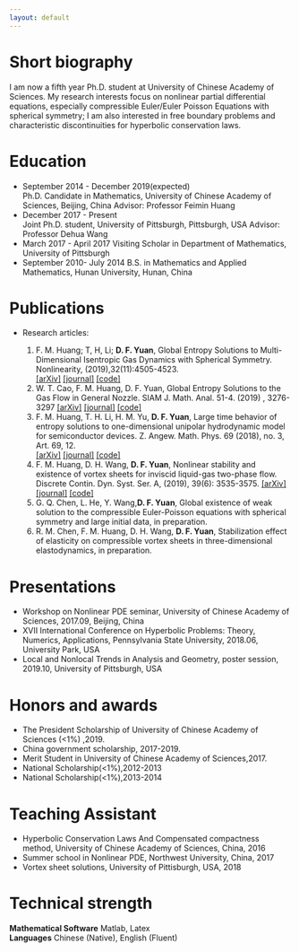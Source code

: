 ```yaml
---
layout: default
---
```


# Short biography

I am now a fifth year Ph.D. student at University of Chinese Academy of Sciences. My research interests focus on nonlinear partial differential equations, especially compressible Euler/Euler Poisson Equations with spherical symmetry; I am also interested in free boundary problems and characteristic discontinuities for hyperbolic conservation laws.

# Education

* September 2014 - December 2019(expected)  
Ph.D. Candidate in Mathematics, University of Chinese Academy of Sciences, Beijing, China
Advisor: Professor Feimin Huang
* December 2017 - Present  
Joint Ph.D. student, University of Pittsburgh, Pittsburgh, USA
Advisor: Professor Dehua Wang
* March 2017 - April 2017 Visiting Scholar in Department of Mathematics, University of Pittsburgh 
* September 2010- July 2014 
B.S. in Mathematics and Applied Mathematics, Hunan University, Hunan, China

# Publications


* Research articles:  

   1. F. M. Huang; T, H, Li;  **D. F. Yuan**, Global Entropy Solutions to Multi-Dimensional Isentropic Gas Dynamics with Spherical Symmetry. Nonlinearity, (2019),32(11):4505-4523.    
   [[arXiv]](https://arxiv.org/abs/1711.04430) [[journal]]( https://doi.org/10.1088/1361-6544/ab31ce) [[code]](https://github.com/wenstone/ASQN)      
   2.	W. T. Cao, F. M. Huang, D. F. Yuan, Global Entropy Solutions to the Gas Flow in General Nozzle. SIAM J. Math. Anal. 51-4. (2019) , 3276-3297
   [[arXiv]](https://arxiv.org/abs/1903.04010) [[journal]](https://doi.org/10.1137/19M1249436) [[code]](https://github.com/wenstone/ARNT)  
   3.	F. M. Huang, T. H. Li, H. M. Yu, **D. F. Yuan**, Large time behavior of entropy solutions to one-dimensional unipolar hydrodynamic model for semiconductor devices. Z. Angew. Math. Phys. 69 (2018), no. 3, Art. 69, 12.  
   [[arXiv]](https://arxiv.org/abs/1711.05870) [[journal]](https://doi.org/10.1007/s00033-018-0968-z)   [[code]](https://github.com/wenstone/ARNT)  
   4. F. M. Huang, D. H. Wang, **D. F. Yuan**, Nonlinear stability and existence of vortex sheets for inviscid liquid-gas two-phase flow. Discrete Contin. Dyn. Syst. Ser. A, (2019), 39(6): 3535-3575.
      [[arXiv]](https://arxiv.org/abs/1808.05905) [[journal]](https://www.aimsciences.org/article/doi/10.3934/dcds.2019146)   [[code]](https://github.com/wenstone/ARNT)  
   5.	G. Q. Chen, L. He, Y. Wang,**D. F. Yuan**, Global existence of weak solution to the compressible Euler-Poisson equations with spherical symmetry and large initial data, in preparation.
   6. R. M. Chen, F. M. Huang, D. H. Wang, **D. F. Yuan**, Stabilization effect of elasticity on compressible vortex sheets in three-dimensional elastodynamics, in preparation.  

# Presentations
* Workshop on Nonlinear PDE seminar, University of Chinese Academy of Sciences,
2017.09, Beijing, China
* XVII International Conference on Hyperbolic Problems: Theory, Numerics, Applications, Pennsylvania State University, 2018.06, University Park, USA
* Local and Nonlocal Trends in Analysis and Geometry, poster session,
2019.10, University of Pittsburgh, USA

# Honors and awards

* The President Scholarship of University of Chinese Academy of Sciences (<1%) ,2019.
* China government scholarship, 2017-2019.
* Merit Student in University of Chinese Academy of Sciences,2017.
* National Scholarship(<1%),2012-2013
* National Scholarship(<1%),2013-2014

# Teaching Assistant
*  Hyperbolic Conservation Laws And Compensated compactness method, University of Chinese Academy of Sciences, China, 2016
*  Summer school in Nonlinear PDE, Northwest University, China, 2017
*  Vortex sheet solutions, University of Pittisburgh, USA, 2018

# Technical strength
 
**Mathematical Software** Matlab, Latex     
**Languages**             Chinese (Native), English (Fluent)

